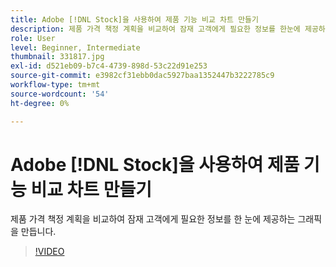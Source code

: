 ```yaml
---
title: Adobe [!DNL Stock]을 사용하여 제품 기능 비교 차트 만들기
description: 제품 가격 책정 계획을 비교하여 잠재 고객에게 필요한 정보를 한눈에 제공하는 그래픽 작성
role: User
level: Beginner, Intermediate
thumbnail: 331817.jpg
exl-id: d521eb09-b7c4-4739-898d-53c22d91e253
source-git-commit: e3982cf31ebb0dac5927baa1352447b3222785c9
workflow-type: tm+mt
source-wordcount: '54'
ht-degree: 0%

---
```


# Adobe [!DNL Stock]을 사용하여 제품 기능 비교 차트 만들기

제품 가격 책정 계획을 비교하여 잠재 고객에게 필요한 정보를 한 눈에 제공하는 그래픽을 만듭니다.

>[!VIDEO](https://video.tv.adobe.com/v/331817?hidetitle=true)
